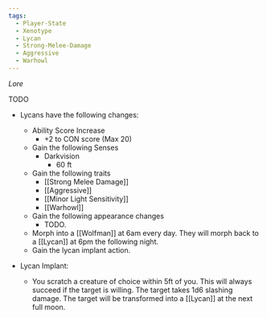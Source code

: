```yaml
---
tags:
  - Player-State
  - Xenotype
  - Lycan
  - Strong-Melee-Damage
  - Aggressive
  - Warhowl
---
```

*Lore*

TODO 

- Lycans have the following changes:
	* Ability Score Increase
		* +2 to CON score (Max 20)
	* Gain the following Senses
		* Darkvision
			* 60 ft
	* Gain the following traits
		* [[Strong Melee Damage]]
		* [[Aggressive]]
		* [[Minor Light Sensitivity]]
		* [[Warhowl]]
	* Gain the following appearance changes
		* TODO.
	* Morph into a [[Wolfman]] at 6am every day. They will morph back to a [[Lycan]] at 6pm the following night.
	* Gain the lycan implant action.

- Lycan Implant:
	- You scratch a creature of choice within 5ft of you. This will always succeed if the target is willing. The target takes 1d6 slashing damage. The target will be transformed into a [[Lycan]] at the next full moon.